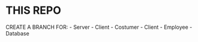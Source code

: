 # THIS REPO
CREATE A BRANCH FOR:
    - Server
    - Client - Costumer
    - Client - Employee
    - Database